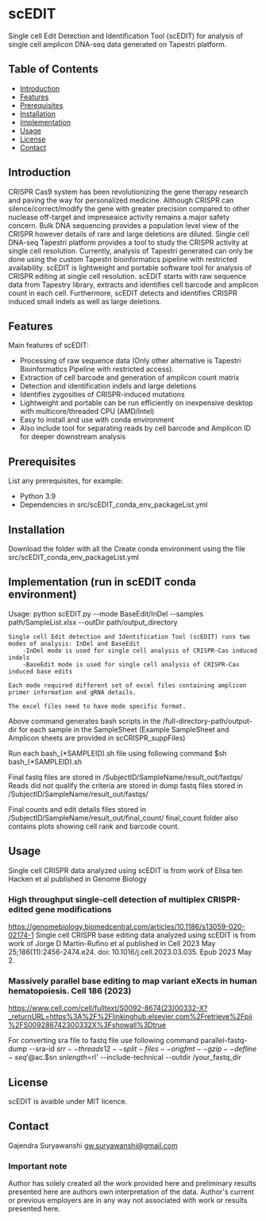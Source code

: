 # scEDIT

Single cell Edit Detection and Identification Tool (scEDIT) for analysis of single cell amplicon DNA-seq data generated on Tapestri platform.

## Table of Contents

- [Introduction](#introduction)
- [Features](#features)
- [Prerequisites](#prerequisites)
- [Installation](#installation)
- [Implementation](#implementation)
- [Usage](#usage)
- [License](#license)
- [Contact](#contact)

## Introduction

CRISPR Cas9 system has been revolutionizing the gene therapy research and paving the way for personalized medicine. Although CRISPR can silence/correct/modify the gene with greater precision compared to other nuclease off-target and impreseaice activity remains a major safety concern. Bulk DNA sequencing provides a population level view of the CRISPR however details of rare and large deletions are diluted. Single cell DNA-seq Tapestri platform provides a tool to study the CRISPR activity at single cell resolution. Currently, analysis of Tapestri generated can only be done using the custom Tapestri bioinformatics pipeline with restricted availability. scEDIT is lightweight and portable software tool for analysis of CRISPR editing at single cell resolution. 
scEDIT starts with raw sequence data from Tapestry library, extracts and identifies cell barcode and amplicon count in each cell. Furthermore, scEDIT detects and identifies CRISPR induced small indels as well as large deletions.    

## Features

 Main features of scEDIT:

- Processing of raw sequence data (Only other alternative is Tapestri Bioinformatics Pipeline with restricted access).   
- Extraction of cell barcode and generation of amplicon count matrix
- Detection and identification indels and large deletions
- Identifies zygosities of CRISPR-induced mutations
- Lightweight and portable can be run efficiently on inexpensive desktop with multicore/threaded CPU (AMD/Intel) 
- Easy to install and use with conda environment
- Also include tool for separating reads by cell barcode and Amplicon ID for deeper downstream analysis

## Prerequisites

List any prerequisites, for example:

- Python 3.9
- Dependencies in src/scEDIT_conda_env_packageList.yml

## Installation
Download the folder with all the 
Create conda environment using the file src/scEDIT_conda_env_packageList.yml

## Implementation (run in scEDIT conda environment)
 
Usage: python scEDIT.py --mode BaseEdit/InDel --samples path/SampleList.xlsx --outDir path/output_directory

    Single cell Edit detection and Identification Tool (scEDIT) runs two modes of analysis: InDel and BaseEdit
        -InDel mode is used for single cell analysis of CRISPR-Cas induced indels 
        -BaseEdit mode is used for single cell analysis of CRISPR-Cas induced base edits
    
    Each mode required different set of excel files containing amplicon primer information and gRNA details.
    
    The excel files need to have mode specific format.

Above command generates bash scripts in the /full-directory-path/output-dir for each sample in the SampleSheet (Example SampleSheet and Amplicon sheets are provided in scCRISPR_suppFiles)

Run each bash_(*SAMPLEID).sh file using following command
$sh bash_(*SAMPLEID).sh


Final fastq files are stored in /SubjectID/SampleName/result_out/fastqs/
Reads did not qualify the criteria are stored in dump fastq files stored in /SubjectID/SampleName/result_out/fastqs/

Final counts and edit details files stored in /SubjectID/SampleName/result_out/final_count/
final_count folder also contains plots showing cell rank and barcode count. 

## Usage
Single cell CRISPR data analyzed using scEDIT is from work of Elisa ten Hacken et al published in Genome Biology
### High throughput single-cell detection of multiplex CRISPR-edited gene modifications
https://genomebiology.biomedcentral.com/articles/10.1186/s13059-020-02174-1
Single cell CRISPR base editing data analyzed using scEDIT is from work of Jorge D Martin-Rufino et al published in Cell
2023 May 25;186(11):2456-2474.e24. doi: 10.1016/j.cell.2023.03.035. Epub 2023 May 2. 
### Massively parallel base editing to map variant eXects in human hematopoiesis. Cell 186 (2023)
https://www.cell.com/cell/fulltext/S0092-8674(23)00332-X?_returnURL=https%3A%2F%2Flinkinghub.elsevier.com%2Fretrieve%2Fpii%2FS009286742300332X%3Fshowall%3Dtrue

For converting sra file to fastq file use following command
parallel-fastq-dump --sra-id $srr --threads 12 --split-files --origfmt --gzip --defline-seq '@$ac.$sn  $sn length=$rl' --include-technical --outdir /your_fastq_dir

## License
scEDIT is avaible under MIT licence.

## Contact
Gajendra Suryawanshi
gw.suryawanshi@gmail.com

### Important note
Author has solely created all the work provided here and preliminary results presented here are authors own interpretation of the data. Author's current or previous employers are in any way not associated with work or results presented here. 
